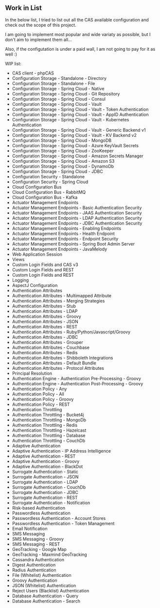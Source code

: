 
## Work in List

In the below list, I tried to list out all the CAS available configuration and check out the scope of this project.

I am going to implement most popular and wide variaty as possible, but I don't aim to implement them all...

Also, if the configutation is under a paid wall, I am not going to pay for it as well :)

WIP list:

- CAS client - phpCAS
- Configuration Storage - Standalone - Directory
- Configuration Storage - Standalone - File
- Configuration Storage - Spring Cloud - Native
- Configuration Storage - Spring Cloud - Git Repository
- Configuration Storage - Spring Cloud - Consul
- Configuration Storage - Spring Cloud - Vault
- Configuration Storage - Spring Cloud - Vault - Token Authentication
- Configuration Storage - Spring Cloud - Vault - AppID Authentication
- Configuration Storage - Spring Cloud - Vault - Kubernetes Authentication
- Configuration Storage - Spring Cloud - Vault - Generic Backend v1
- Configuration Storage - Spring Cloud - Vault - KV Backend v2
- Configuration Storage - Spring Cloud - MongoDB
- Configuration Storage - Spring Cloud - Azure KeyVault Secrets
- Configuration Storage - Spring Cloud - ZooKeeper
- Configuration Storage - Spring Cloud - Amazon Secrets Manager
- Configuration Storage - Spring Cloud - Amazon S3
- Configuration Storage - Spring Cloud - DynamoDb
- Configuration Storage - Spring Cloud - JDBC
- Configuration Security - Standalone
- Configuration Security - Spring Cloud
- Cloud Configuration Bus
- Cloud Configuration Bus - RabbitMQ
- Cloud Configuration Bus - Kafka
- Actuator Management Endpoints
- Actuator Management Endpoints - Basic Authentication Security
- Actuator Management Endpoints - JAAS Authentication Security
- Actuator Management Endpoints - LDAP Authentication Security
- Actuator Management Endpoints - JDBC Authentication Security
- Actuator Management Endpoints - Enabling Endpoints
- Actuator Management Endpoints - Health Endpoint
- Actuator Management Endpoints - Endpoint Security
- Actuator Management Endpoints - Spring Boot Admin Server
- Actuator Management Endpoints - JavaMelody
- Web Application Session
- Views
- Custom Login Fields and CAS v3
- Custom Login Fields and REST
- Custom Login Fields and REST
- Logging
- AspectJ Configuration
- Authentication Attributes
- Authentication Attributes - Multimapped Attribute
- Authentication Attributes - Merging Strategies
- Authentication Attributes - Stub
- Authentication Attributes - LDAP
- Authentication Attributes - Groovy
- Authentication Attributes - JSON
- Authentication Attributes - REST
- Authentication Attributes - Ruby/Python/Javascript/Groovy
- Authentication Attributes - JDBC
- Authentication Attributes - Grouper
- Authentication Attributes - Couchbase
- Authentication Attributes - Redis
- Authentication Attributes - Shibboleth Integrations
- Authentication Attributes - Default Bundle
- Authentication Attributes - Protocol Attributes
- Principal Resolution
- Authentication Engine - Authentication Pre-Processing - Groovy
- Authentication Engine - Authentication Post-Processing - Groovy
- Authentication Policy - Any
- Authentication Policy - All
- Authentication Policy - Groovy
- Authentication Policy - REST
- Authentication Throttling
- Authentication Throttling - Bucket4j
- Authentication Throttling - MongoDb
- Authentication Throttling - Redis
- Authentication Throttling - Hazelcast
- Authentication Throttling - Database
- Authentication Throttling - CouchDb
- Adaptive Authentication
- Adaptive Authentication - IP Address Intelligence
- Adaptive Authentication - REST
- Adaptive Authentication - Groovy
- Adaptive Authentication - BlackDot
- Surrogate Authentication - Static
- Surrogate Authentication - JSON
- Surrogate Authentication - LDAP
- Surrogate Authentication - CouchDb
- Surrogate Authentication - JDBC
- Surrogate Authentication - REST
- Surrogate Authentication - Notification
- Risk-based Authentication
- Passwordless Authentication
- Passwordless Authentication - Account Stores
- Passwordless Authentication - Token Management
- Email Notification
- SMS Messaging
- SMS Messaging - Groovy
- SMS Messaging - REST
- GeoTracking - Google Map
- GeoTracking - Maxmind GeoTracking
- Cassandra Authentication
- Digest Authentication
- Radius Authentication
- File (Whitelist) Authentication
- Groovy Authentication
- JSON (Whitelist) Authentication
- Reject Users (Blacklist) Authentication
- Database Authentication - Query
- Database Authentication - Search




